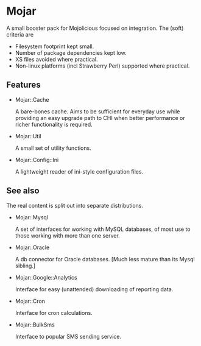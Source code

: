 # Mojar

A small booster pack for Mojolicious focused on integration.
The (soft) criteria are
*   Filesystem footprint kept small.
*   Number of package dependencies kept low.
*   XS files avoided where practical.
*   Non-linux platforms (incl Strawberry Perl) supported where practical.

## Features

*   Mojar::Cache

    A bare-bones cache.  Aims to be sufficient for everyday use while providing
an easy upgrade path to CHI when better performance or richer functionality is
required.

*   Mojar::Util

    A small set of utility functions.

*   Mojar::Config::Ini

    A lightweight reader of ini-style configuration files.

## See also

The real content is split out into separate distributions.

*   Mojar::Mysql

    A set of interfaces for working with MySQL databases, of most use to those
    working with more than one server.

*   Mojar::Oracle

    A db connector for Oracle databases.  [Much less mature than its Mysql
    sibling.]

*   Mojar::Google::Analytics

    Interface for easy (unattended) downloading of reporting data.

*   Mojar::Cron

    Interface for cron calculations.

*   Mojar::BulkSms

    Interface to popular SMS sending service.
